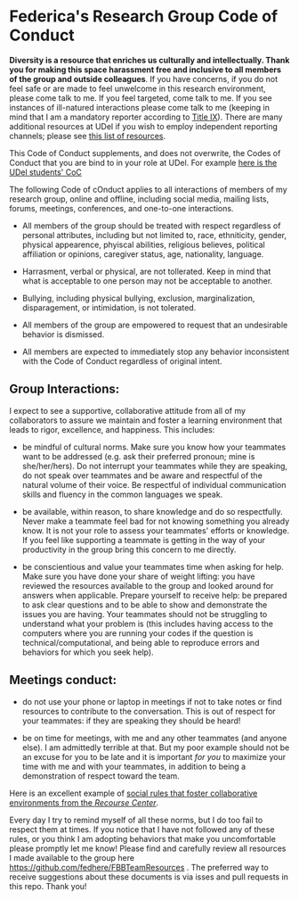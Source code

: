 # Federica's Research Group Code of Conduct

**Diversity is a resource that enriches us culturally and intellectually. Thank you for making this space harassment free and inclusive to all members of the group and outside colleagues**. If you have concerns, if you do not feel safe or are made to feel unwelcome in this research environment, please come talk to me. If you feel targeted, come talk to me. If you see instances of ill-natured interactions please come talk to me (keeping in mind that I am a mandatory reporter according to [Title IX](https://sites.udel.edu/sexualmisconduct/how-to-report/guidelines-for-reporting/)). There are many additional resources at UDel if you wish to employ independent reporting channels; please see [this list of resources](UDelResources.md). 

This Code of Conduct supplements, and does not overwrite, the Codes of Conduct that you are bind to in your role at UDel. For example [here is the UDel students' CoC](http://www1.udel.edu/stuguide/18-19/code.html)

The following Code of cOnduct applies to all interactions of members of my research group, online and offline, including social media, mailing lists, forums, meetings, conferences, and one-to-one interactions.

- All members of the group should be treated with respect regardless of personal attributes, including but not limited to, race, ethniticity, gender, physical appearence, phyiscal abilities, religious believes, political affiliation or opinions, caregiver status, age, nationality, language.

- Harrasment, verbal or physical, are not tollerated. Keep in mind that what is acceptable to one person may not be acceptable to another. 

- Bullying, including physical bullying, exclusion, marginalization, disparagement, or intimidation, is not tolerated.

- All members of the group are empowered to request that an undesirable behavior is dismissed. 

- All members are expected to immediately stop any behavior inconsistent with the Code of Conduct regardless of original intent.

## Group Interactions:
I expect to see a supportive, collaborative attitude from all of my collaborators to assure we maintain and foster a learning environment that leads to rigor, excellence, and happiness. This includes: 


- be mindful of cultural norms. Make sure you know how your teammates want to be addressed (e.g. ask their preferred pronoun; mine is she/her/hers). Do not interrupt your teammates while they are speaking, do not speak over teammates and be aware and respectful of the natural volume of their voice. Be respectful of individual communication skills and fluency in the common languages we speak. 

- be available, within reason, to share knowledge and do so respectfully. Never make a teammate feel bad for not knowing something you already know. It is not your role to assess your teammates' efforts or knowledge. If you feel like supporting a teammate is getting in the way of your productivity in the group bring this concern to me directly.

- be conscientious and value your teammates time when asking for help. Make sure you have done your share of weight lifting: you have reviewed the resources available to the group and looked around for answers when applicable. Prepare yourself to receive help: be prepared to ask clear questions and to be able to show and demonstrate the issues you are having. Your teammates should not be struggling to understand what your problem is (this includes having access to the computers where you are running your codes if the question is technical/computational, and being able to reproduce errors and behaviors for which you seek help).

## Meetings conduct:
- do not use your phone or laptop in meetings if not to take notes or find resources to contribute to the conversation. This is out of respect for your teammates: if they are speaking they should be heard! 

- be on time for meetings, with me and any other teammates (and anyone else). I am admittedly terrible at that. But my poor example should not be an excuse for you to be late and it is important *for you* to maximize your time with me and with your teammates, in addition to being a demonstration of respect toward the team. 

Here is an excellent example of [social rules that foster collaborative environments from the *Recourse Center*](https://www.recurse.com/social-rules).

Every day I try to remind myself of all these norms, but I do too fail to respect them at times. If you notice that I have not followed any of these rules, or you think I am adopting behaviors that make you uncomfortable please promptly let me know!
Please find and carefully review all resources I made available to the group here https://github.com/fedhere/FBBTeamResources . The preferred way to receive suggestions about these documents is via isses and pull requests in this repo. Thank you!

